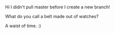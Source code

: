 Hi I didn't pull master before I create a new branch!

What do you call a belt made out of watches?

A waist of time. :)
